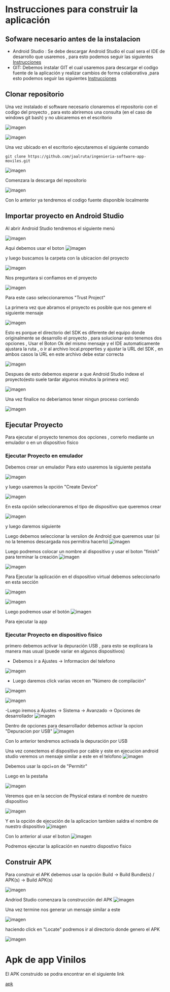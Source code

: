 # Instrucciones para construir la aplicación

## Sofware necesario antes de la instalacion
  - Android Studio : Se debe descargar Android Studio el cual sera el IDE de desarrollo que usaremos , para esto podemos seguir las siguientes [Instrucciones](https://developer.android.com/studio/install)
  - GIT: Debemos instalar GIT el cual usaremos para descargar el codigo fuente de la aplicación y realizar cambios de forma colaborativa ,para esto podemos seguir las siguientes [Instrucciones](https://git-scm.com/book/en/v2/Getting-Started-Installing-Git)

## Clonar repositorio

Una vez instalado el software necesario clonaremos el repositorio con el codigo del proyecto , para esto abriremos una consulta (en el caso de windows git bash) y no ubicaremos en el escritorio

![imagen](https://user-images.githubusercontent.com/98671337/200171336-a40c11af-49cc-4721-9cd4-f57cfbf5a122.png)

![imagen](https://user-images.githubusercontent.com/98671337/200171350-8470c4fd-209f-4774-a06a-1609cff1626f.png)

Una vez ubicado en el escritorio ejecutaremos el siguiente comando

```
git clone https://github.com/jaalruta/ingenieria-software-app-moviles.git
```

![imagen](https://user-images.githubusercontent.com/98671337/200171426-2a88c7b4-502c-4d26-9a53-017980aad318.png)

Comenzara la descarga del repositorio

![imagen](https://user-images.githubusercontent.com/98671337/200171446-e66d836c-6a8a-44cf-b8d4-d2954a25cfb2.png)

Con lo anterior ya tendremos el codigo fuente disponible localmente

## Importar proyecto en Android Studio

Al abrir Android Studio tendremos el siguiente menú

![imagen](https://user-images.githubusercontent.com/98671337/200171527-4f5878a9-06d9-4a75-a5ec-8257bb0216bf.png)

Aqui debemos usar el boton 
![imagen](https://user-images.githubusercontent.com/98671337/200171563-b19e6ea3-ef5c-4b21-947d-fa9a94ebdf38.png)

y luego buscamos la carpeta con la ubicacion del proyecto

![imagen](https://user-images.githubusercontent.com/98671337/200171585-d19e94b8-703a-489f-8b90-1cb058ef95e2.png)

Nos preguntara si confiamos en el proyecto

![imagen](https://user-images.githubusercontent.com/98671337/200171598-f57a87c1-6554-46ab-bef1-a499abb659b7.png)

Para este caso seleccionaremos "Trust Project"

La primera vez que abramos el proyecto es posible que nos genere el siguiente mensaje

![imagen](https://user-images.githubusercontent.com/98671337/200171709-3b5b33f2-f3bb-4640-8cbe-ed9cf492bcb6.png)

Esto es porque el directorio del SDK es diferente del equipo donde originalmente se desarrollo el proyecto , para solucionar esto tenemos dos opciones , 
Usar el Boton Ok del mismo mensaje y el IDE automaticamente ajustara la ruta , o ir al archivo local.properties y ajustar la URL del SDK , en ambos casos la URL en este archivo debe estar correcta

![imagen](https://user-images.githubusercontent.com/98671337/200171797-951e3d39-3269-4e4a-afd0-5179d0eb19c3.png)

Despues de esto debemos esperar a que Android Studio indexe el proyecto(esto suele tardar algunos minutos la primera vez)

![imagen](https://user-images.githubusercontent.com/98671337/200171854-afd49d0f-c0f6-4eab-9dc2-7ecdfcbb4441.png)

Una vez finalice no deberiamos tener ningun proceso corriendo

![imagen](https://user-images.githubusercontent.com/98671337/200171897-df19f96d-af8f-443f-bca1-b6cce85c8ddf.png)

## Ejecutar Proyecto

Para ejecutar el proyecto tenemos dos opciones , correrlo mediante un emulador o en un dispositivo fisico

### Ejecutar Proyecto en emulador

Debemos crear un emulador 
Para esto usaremos la siguiente pestaña

![imagen](https://user-images.githubusercontent.com/98671337/200172840-49ce8d39-1562-4479-8a82-8e8ccefbb9ec.png)

y luego usaremos la opción "Create Device"

![imagen](https://user-images.githubusercontent.com/98671337/200173382-d1ecac7f-d813-43e9-b6bd-88ae26edeb58.png)

En esta opción seleccionaremos el tipo de dispositivo que queremos crear

![imagen](https://user-images.githubusercontent.com/98671337/200173415-5e2beec7-ca7c-4eed-b6cb-d34b40880d11.png)

y luego daremos siguiente 

Luego debemos seleccionar la versiíon de Android que queremos usar (si no la tenemos descargada nos permitira hacerlo)
![imagen](https://user-images.githubusercontent.com/98671337/200173437-afb44fcf-61f3-41ab-afbc-cf85585b5e84.png)

Luego podremos colocar un nombre al dispositivo y usar el boton "finish" para terminar la creación
![imagen](https://user-images.githubusercontent.com/98671337/200173469-a2449ea8-7f51-4502-a25f-b597b2a5227e.png)

![imagen](https://user-images.githubusercontent.com/98671337/200173528-5e61e6cb-c3d7-4d4a-a21e-60ee3aab7e2b.png)

Para Ejecutar la aplicación en el dispositivo virtual debemos seleccionarlo en esta sección

![imagen](https://user-images.githubusercontent.com/98671337/200173587-89aa4a80-90f2-4100-bce8-9876681ff405.png)

![imagen](https://user-images.githubusercontent.com/98671337/200173600-8e77125e-7ce1-4dc3-93a9-8d3c786886a7.png)

Luego podremos usar el botón
![imagen](https://user-images.githubusercontent.com/98671337/200173626-c18c793d-04ce-4fd9-8412-f8c66901aec8.png)

Para ejecutar la app


### Ejecutar Proyecto en dispositivo fisico
primero debemos activar la depuración USB , para esto se explicara la manera mas usual (puede variar en algunos dispositivos)

 - Debemos ir a Ajustes -> Informacion del telefono
 
 ![imagen](https://user-images.githubusercontent.com/98671337/200172923-a907c89b-675e-4937-aa14-421165f0077f.png)
 
 - Luego daremos click varias vecen en "Número de compilación"
 
 ![imagen](https://user-images.githubusercontent.com/98671337/200172994-7f609ab3-a091-477f-b071-97351c04677b.png)

 
 ![imagen](https://user-images.githubusercontent.com/98671337/200172977-bd4e5250-f29f-4cec-8976-4f26efc01a02.png)

 -Luego iremos a Ajustes -> Sistema -> Avanzado -> Opciones de desarrollador
 ![imagen](https://user-images.githubusercontent.com/98671337/200173061-ec986221-f93c-4de3-921f-6688f2fc128e.png)

  Dentro de opciones para desarrollador debemos activar la opcion "Depuracion por USB"
  ![imagen](https://user-images.githubusercontent.com/98671337/200173090-441114d2-0b72-4ff4-93a2-0eefda9fdfe0.png)
  
  Con lo anterior tendremos activada la depuración por USB
  
  Una vez conectemos el dispositivo por cable y este en ejecucion android studio veremos un mensaje similar a este en el telofono
  ![imagen](https://user-images.githubusercontent.com/98671337/200173140-fdceec5d-2891-43c2-89db-550033d908c5.png)
  
  Debemos usar la opci+on de "Permitir"
  
  Luego en la pestaña
  
  ![imagen](https://user-images.githubusercontent.com/98671337/200172840-49ce8d39-1562-4479-8a82-8e8ccefbb9ec.png)
  
  Veremos que en la seccion de Physical estara el nombre de nuestro dispositivo
  
  ![imagen](https://user-images.githubusercontent.com/98671337/200173217-c262252f-e65f-40e5-b385-51ed7166ff08.png)
  
  Y en la opción de ejecución de la aplicacion tambien saldra el nombre de nuestro dispositivo
  ![imagen](https://user-images.githubusercontent.com/98671337/200173276-835658c4-0ed4-4ee0-a4b5-f8b9a5478af0.png)

  Con lo anterior al usar el boton 
  ![imagen](https://user-images.githubusercontent.com/98671337/200173331-73538bdc-222c-4b0c-b330-0775ab3de6ee.png)
  
  Podremos ejecutar la aplicación en nuestro dispostivo fisico

## Construir APK

Para construir el APK debemos usar la opción
Build -> Build Bundle(s) / APK(s) -> Build APK(s)

![imagen](https://user-images.githubusercontent.com/98671337/200173750-fa1c857f-9a94-4a93-a7a2-05cc32bc564e.png)


Andriod Studio comenzara la construcción del APK
![imagen](https://user-images.githubusercontent.com/98671337/200173845-56665e85-c178-4aa2-b1ba-501fbf40ac77.png)

Una vez termine nos generar un mensaje similar a este

![imagen](https://user-images.githubusercontent.com/98671337/200173887-740c7d9f-8e2e-49ee-b860-e2f26b7e8d4d.png)

haciendo click en "Locate" podremos ir al directorio donde genero el APK

![imagen](https://user-images.githubusercontent.com/98671337/200173914-5e803341-f68b-4f9d-bd99-a93ad7617806.png)


# Apk de app Vinilos

El APK construido se podra encontrar en el siguiente link

[apk](https://drive.google.com/file/d/1Vgk9-_G83B-umnEvwqIb2AGddF6LHxnq/view?usp=share_link)

